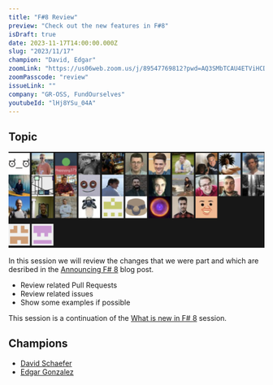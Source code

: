 ```yaml
---
title: "F#8 Review"
preview: "Check out the new features in F#8"
isDraft: true
date: 2023-11-17T14:00:00.000Z
slug: "2023/11/17"
champion: "David, Edgar"
zoomLink: "https://us06web.zoom.us/j/89547769812?pwd=AQ3SMbTCAU4ETViHCDJgf4STcMSaN1.1"
zoomPasscode: "review"
issueLink: ""
company: "GR-OSS, FundOurselves"
youtubeId: "lHj8YSu_04A"
---
```


## Topic

![F# 8 Contributors](../../images/sessions/fsharp8-contributors.png)

In this session we will review the changes that we were part and which are desribed in the [Announcing F# 8](https://devblogs.microsoft.com/dotnet/announcing-fsharp-8/) blog post.

- Review related Pull Requests
- Review related issues
- Show some examples if possible

This session is a continuation of the [What is new in F# 8](https://amplifying-fsharp.github.io/sessions/2023/10/20/) session.

## Champions

- [David Schaefer](https://github.com/dawedawe)
- [Edgar Gonzalez](https://github.com/edgarfgp)
